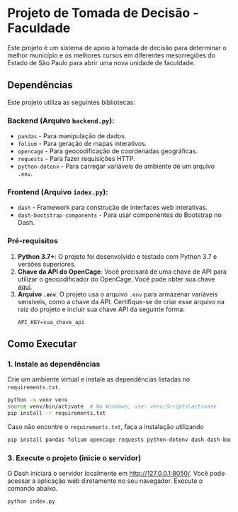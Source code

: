 # Projeto de Tomada de Decisão - Faculdade

Este projeto é um sistema de apoio à tomada de decisão para determinar o melhor município e os melhores cursos em diferentes mesorregiões do Estado de São Paulo para abrir uma nova unidade de faculdade.

## Dependências

Este projeto utiliza as seguintes bibliotecas:

### Backend (Arquivo `backend.py`):

- `pandas` - Para manipulação de dados.
- `folium` - Para geração de mapas interativos.
- `opencage` - Para geocodificação de coordenadas geográficas.
- `requests` - Para fazer requisições HTTP.
- `python-dotenv` - Para carregar variáveis de ambiente de um arquivo `.env`.

### Frontend (Arquivo `index.py`):

- `dash` - Framework para construção de interfaces web interativas.
- `dash-bootstrap-components` - Para usar componentes do Bootstrap no Dash.

### Pré-requisitos

1. **Python 3.7+**: O projeto foi desenvolvido e testado com Python 3.7 e versões superiores.
2. **Chave da API do OpenCage**: Você precisará de uma chave de API para utilizar o geocodificador do OpenCage. Você pode obter sua chave [aqui](https://opencagedata.com/).
3. **Arquivo `.env`**: O projeto usa o arquivo `.env` para armazenar variáveis sensíveis, como a chave da API. Certifique-se de criar esse arquivo na raiz do projeto e incluir sua chave API da seguinte forma:
   ```env
   API_KEY=sua_chave_api
   ```

## Como Executar

### 1. Instale as dependências

Crie um ambiente virtual e instale as dependências listadas no `requirements.txt`.

```bash
python -m venv venv
source venv/bin/activate  # No Windows, use: venv\Scripts\activate
pip install -r requirements.txt
```

Caso não encontre o `requirements.txt`, faça a instalação utilizando

```bash
pip install pandas folium opencage requests python-dotenv dash dash-bootstrap-components
```

### 3. Execute o projeto (inicie o servidor)

O Dash iniciará o servidor localmente em http://127.0.0.1:8050/. Você pode acessar a aplicação web diretamente no seu navegador. Execute o comando abaixo.

```bash
python index.py
```
